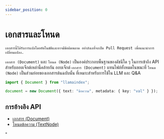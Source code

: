 ```yaml
---
sidebar_position: 0
---
```


# เอกสารและโหนด

`เอกสารนี้ได้รับการแปลโดยอัตโนมัติและอาจมีข้อผิดพลาด อย่าลังเลที่จะเปิด Pull Request เพื่อแนะนำการเปลี่ยนแปลง.`

`เอกสาร (Document)` และ `โหนด (Node)` เป็นองค์ประกอบพื้นฐานของดัชนีใด ๆ ในการเข้าถึง API สำหรับออบเจ็กต์เหล่านี้คล้ายกัน ออบเจ็กต์ `เอกสาร (Document)` แทนไฟล์ทั้งหมดในขณะที่ `โหนด (Node)` เป็นส่วนย่อยของเอกสารต้นฉบับนั้น ที่เหมาะสำหรับการใช้ใน LLM และ Q&A

```typescript
import { Document } from "llamaindex";

document = new Document({ text: "ข้อความ", metadata: { key: "val" } });
```

## การอ้างอิง API

- [เอกสาร (Document)](../../api/classes/Document.md)
- [โหนดข้อความ (TextNode)](../../api/classes/TextNode.md)

"
